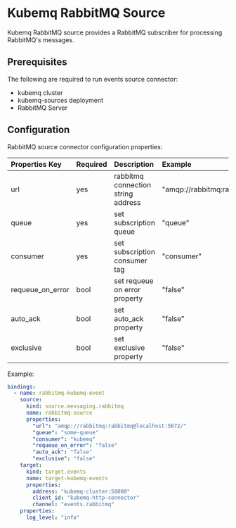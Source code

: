 # Kubemq RabbitMQ Source

Kubemq RabbitMQ source provides a RabbitMQ subscriber for processing RabbitMQ's messages.

## Prerequisites
The following are required to run events source connector:

- kubemq cluster
- kubemq-sources deployment
- RabbitMQ Server


## Configuration

RabbitMQ source connector configuration properties:

| Properties Key   | Required | Description                         | Example                                    |
|:-----------------|:---------|:------------------------------------|:-------------------------------------------|
| url              | yes      | rabbitmq connection string address  | "amqp://rabbitmq:rabbitmq@localhost:5672/" |
| queue            | yes      | set subscription queue              | "queue"                                    |
| consumer         | yes      | set subscription consumer tag       | "consumer"                                 |
| requeue_on_error | bool     | set requeue on error property       | "false"                                    |
| auto_ack         | bool     | set auto_ack property               | "false"                                    |
| exclusive        | bool     | set exclusive property              | "false"                                    |


Example:

```yaml
bindings:
  - name: rabbitmq-kubemq-event
    source:
      kind: source.messaging.rabbitmq
      name: rabbitmq-source
      properties:
        "url": "amqp://rabbitmq:rabbitmq@localhost:5672/"
        "queue": "some-queue"
        "consumer": "kubemq"
        "requeue_on_error": "false"
        "auto_ack": "false"
        "exclusive": "false"
    target:
      kind: target.events
      name: target-kubemq-events
      properties:
        address: "kubemq-cluster:50000"
        client_id: "kubemq-http-connector"
        channel: "events.rabbitmq"
    properties:
      log_level: "info"
```
